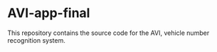 # AVI-app-final
This repository contains the source code for the AVI, vehicle number recognition system.
